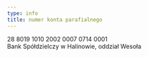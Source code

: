 ```yaml
---
type: info
title: numer konta parafialnego
---
```


28 8019 1010 2002 0007 0714 0001\
Bank Spółdzielczy w Halinowie, oddział Wesoła

